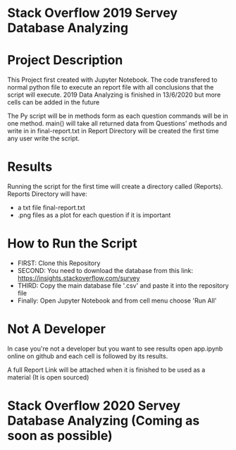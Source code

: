 # Stack Overflow 2019 Servey Database Analyzing

# Project Description
This Project first created with Jupyter Notebook. The code transfered to normal python file to execute an report file with all conclusions that the script will execute.
2019 Data Analyzing is finished in 13/6/2020 but more cells can be added in the future

The Py script will be in methods form as each question commands will be in one method.
main() will take all returned data from Questions' methods and write in in final-report.txt in Report Directory will be created the first time any user write the script.


# Results
Running the script for the first time will create a directory called (Reports).
Reports Directory will have:
- a txt file final-report.txt
- .png files as a plot for each question if it is important

# How to Run the Script
- FIRST: Clone this Repository
- SECOND: You need to download the database from this link: https://insights.stackoverflow.com/survey
- THIRD: Copy the main database file '.csv' and paste it into the repository file
- Finally: Open Jupyter Notebook and from cell menu choose 'Run All'

# Not A Developer
In case you're not a developer but you want to see results open app.ipynb online on github and each cell is followed by its results.

A full Report Link will be attached when it is finished to be used as a material (It is open sourced)

# Stack Overflow 2020 Servey Database Analyzing (Coming as soon as possible)
